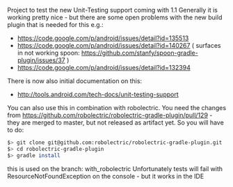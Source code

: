 Project to test the new Unit-Testing support coming with 1.1
Generally it is working pretty nice - but there are some open problems with the new build plugin that is needed for this e.g.:

 * https://code.google.com/p/android/issues/detail?id=135513
 * https://code.google.com/p/android/issues/detail?id=140267 ( surfaces in not working spoon: https://github.com/stanfy/spoon-gradle-plugin/issues/37 )
 * https://code.google.com/p/android/issues/detail?id=132394


There is now also initial documentation on this:
 * http://tools.android.com/tech-docs/unit-testing-support


You can also use this in combination with robolectric. You need the changes from https://github.com/robolectric/robolectric-gradle-plugin/pull/129 - they are merged to master, but not released as artifact yet. So you will have to do:

 ```bash
 $> git clone git@github.com:robolectric/robolectric-gradle-plugin.git
 $> cd robolectric-gradle-plugin 
 $> gradle install
 ```

this is used on the branch: with_robolectric
Unfortunately tests will fail with ResourceNotFoundException on the console - but it works in the IDE
